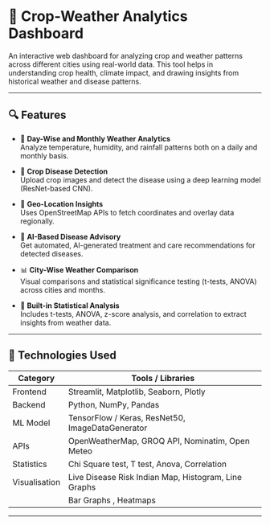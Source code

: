 # 🌾 Crop-Weather Analytics Dashboard

An interactive web dashboard for analyzing crop and weather patterns across different cities using real-world data. This tool helps in understanding crop health, climate impact, and drawing insights from historical weather and disease patterns.

---

## 🔍 Features

- 📅 **Day-Wise and Monthly Weather Analytics**  
  Analyze temperature, humidity, and rainfall patterns both on a daily and monthly basis.

- 🌿 **Crop Disease Detection**  
  Upload crop images and detect the disease using a deep learning model (ResNet-based CNN).

- 📍 **Geo-Location Insights**  
  Uses OpenStreetMap APIs to fetch coordinates and overlay data regionally.
  
- 🤖 **AI-Based Disease Advisory**  
  Get automated, AI-generated treatment and care recommendations for detected diseases.  

- 📊 **City-Wise Weather Comparison**  
  Visual comparisons and statistical significance testing (t-tests, ANOVA) across cities and months.

- 🧪 **Built-in Statistical Analysis**  
  Includes t-tests, ANOVA, z-score analysis, and correlation to extract insights from weather data. 

---

## 🚀 Technologies Used

| Category        | Tools / Libraries                                     |
|----------------|--------------------------------------------------------|
| Frontend       | Streamlit, Matplotlib, Seaborn, Plotly                 |
| Backend        | Python, NumPy, Pandas                                  |
| ML Model       | TensorFlow / Keras, ResNet50, ImageDataGenerator       |
| APIs           | OpenWeatherMap, GROQ API, Nominatim, Open Meteo        |
| Statistics     | Chi Square test, T test, Anova, Correlation            |
| Visualisation  | Live Disease Risk Indian Map, Histogram, Line Graphs   |
|                | Bar Graphs , Heatmaps                                  |

---



